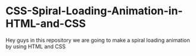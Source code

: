 # CSS-Spiral-Loading-Animation-in-HTML-and-CSS
Hey guys in this repository we are going to make a spiral loading animation by using HTML and CSS
